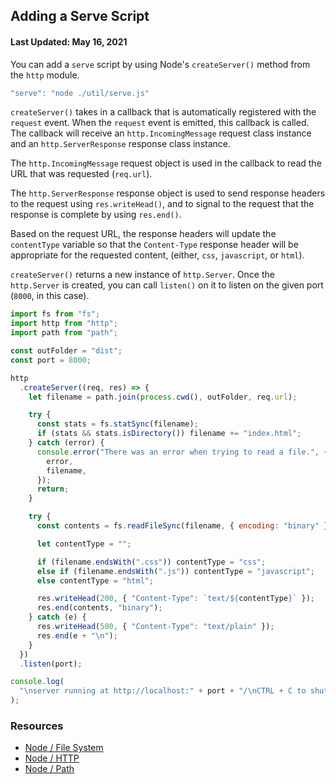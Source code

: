 ## Adding a Serve Script

#### Last Updated: May 16, 2021

You can add a `serve` script by using Node's `createServer()` method from the `http` module.

```js
"serve": "node ./util/serve.js"
```

`createServer()` takes in a callback that is automatically registered with the `request` event. When the `request` event is emitted, this callback is called. The callback will receive an `http.IncomingMessage` request class instance and an `http.ServerResponse` response class instance.

The `http.IncomingMessage` request object is used in the callback to read the URL that was requested (`req.url`).

The `http.ServerResponse` response object is used to send response headers to the request using `res.writeHead()`, and to signal to the request that the response is complete by using `res.end()`.

Based on the request URL, the response headers will update the `contentType` variable so that the `Content-Type` response header will be appropriate for the requested content, (either, `css`, `javascript`, or `html`).

`createServer()` returns a new instance of `http.Server`. Once the `http.Server` is created, you can call `listen()` on it to listen on the given port (`8000`, in this case).

```js
import fs from "fs";
import http from "http";
import path from "path";

const outFolder = "dist";
const port = 8000;

http
  .createServer((req, res) => {
    let filename = path.join(process.cwd(), outFolder, req.url);

    try {
      const stats = fs.statSync(filename);
      if (stats && stats.isDirectory()) filename += "index.html";
    } catch (error) {
      console.error("There was an error when trying to read a file.", {
        error,
        filename,
      });
      return;
    }

    try {
      const contents = fs.readFileSync(filename, { encoding: "binary" });

      let contentType = "";

      if (filename.endsWith(".css")) contentType = "css";
      else if (filename.endsWith(".js")) contentType = "javascript";
      else contentType = "html";

      res.writeHead(200, { "Content-Type": `text/${contentType}` });
      res.end(contents, "binary");
    } catch (e) {
      res.writeHead(500, { "Content-Type": "text/plain" });
      res.end(e + "\n");
    }
  })
  .listen(port);

console.log(
  "\nserver running at http://localhost:" + port + "/\nCTRL + C to shutdown\n"
);
```

### Resources

- [Node / File System](https://nodejs.org/api/fs.html)
- [Node / HTTP](https://nodejs.org/api/http.html)
- [Node / Path](https://nodejs.org/api/path.html)

